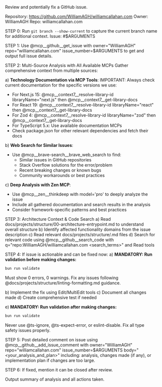 Review and potentially fix a GitHub issue.

Repository: <https://github.com/WilliamAGH/williamcallahan.com>
Owner: WilliamAGH
Repo: williamcallahan.com

STEP 0: Run `git branch --show-current` to capture the current branch name for additional context.
Issue: #$ARGUMENTS

STEP 1: Use @mcp__github__get_issue with owner="WilliamAGH" repo="williamcallahan.com" issue_number=$ARGUMENTS to get and output full issue details.

STEP 2: Multi-Source Analysis with All Available MCPs
Gather comprehensive context from multiple sources:

a) **Technology Documentation via MCP Tools**:
   IMPORTANT: Always check current documentation for the specific versions we use:
   - For Next.js 15: @mcp__context7__resolve-library-id libraryName="next.js" then @mcp__context7__get-library-docs
   - For React 19: @mcp__context7__resolve-library-id libraryName="react" then @mcp__context7__get-library-docs
   - For Zod 4: @mcp__context7__resolve-library-id libraryName="zod" then @mcp__context7__get-library-docs
   - For TypeScript 5.x: Use available documentation MCPs
   - Check package.json for other relevant dependencies and fetch their docs

b) **Web Search for Similar Issues**:
   - Use @mcp__brave-search__brave_web_search to find:
     - Similar issues in GitHub repositories
     - Stack Overflow solutions for the error/problem
     - Recent breaking changes or known bugs
     - Community workarounds or best practices

c) **Deep Analysis with Zen MCP**:
   - Use @mcp__zen__thinkdeep with model='pro' to deeply analyze the issue
   - Include all gathered documentation and search results in the analysis
   - Consider framework-specific patterns and best practices

STEP 3: Architecture Context & Code Search
a) Read docs/projects/structure/00-architecture-entrypoint.md to understand overall structure
b) Identify affected functionality domains from the issue description
c) Read relevant docs/projects/structure/<functionality>.md files
d) Search for relevant code using @mcp__github__search_code with q="repo:WilliamAGH/williamcallahan.com <search_terms>" and Read tools

STEP 4: If issue is actionable and can be fixed now:
a) **MANDATORY: Run validation before making changes:**
   ```bash
   bun run validate
   ```
   Must show 0 errors, 0 warnings. Fix any issues following @docs/projects/structure/linting-formatting.md guidance.

b) Implement the fix using Edit/MultiEdit tools
c) Document all changes made
d) Create comprehensive test if needed

e) **MANDATORY: Run validation after making changes:**
   ```bash
   bun run validate
   ```
   Never use @ts-ignore, @ts-expect-error, or eslint-disable. Fix all type safety issues properly.

STEP 5: Post detailed comment on issue using @mcp__github__add_issue_comment with owner="WilliamAGH" repo="williamcallahan.com" issue_number=$ARGUMENTS body="<your_analysis_and_plan>" including: analysis, changes made (if any), or implementation plan if changes are too large.

STEP 6: If fixed, mention it can be closed after review.

Output summary of analysis and all actions taken.
